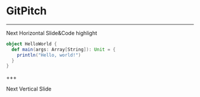 # GitPitch

---
Next Horizontal Slide&Code highlight
```scala
object HelloWorld {
  def main(args: Array[String]): Unit = {
    println("Hello, world!")
  }
}
```
+++

Next Vertical Slide
